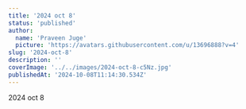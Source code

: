 ```yaml
---
title: '2024 oct 8'
status: 'published'
author:
  name: 'Praveen Juge'
  picture: 'https://avatars.githubusercontent.com/u/13696888?v=4'
slug: '2024-oct-8'
description: ''
coverImage: '../../images/2024-oct-8-c5Nz.jpg'
publishedAt: '2024-10-08T11:14:30.534Z'
---
```


2024 oct 8